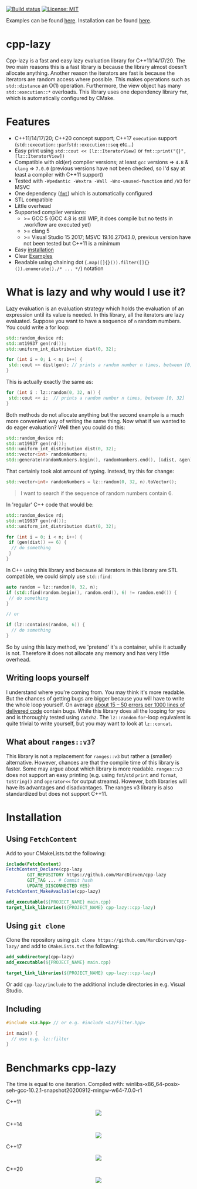 [![Build status](https://github.com/MarcDirven/cpp-lazy/workflows/Continuous%20Integration/badge.svg)](https://github.com/MarcDirven/cpp-lazy/actions) [![License: MIT](https://img.shields.io/badge/License-MIT-yellow.svg)](https://opensource.org/licenses/MIT)

Examples can be found [here](https://github.com/MarcDirven/cpp-lazy/wiki/Examples). Installation can be found [here](https://github.com/MarcDirven/cpp-lazy#installation).

# cpp-lazy
Cpp-lazy is a fast and easy lazy evaluation library for C++11/14/17/20. The two main reasons this is a fast library is because the library almost doesn't allocate anything. Another reason the iterators are fast is because the iterators are random access where possible. This makes operations such as `std::distance` an O(1) operation. Furthermore, the view object has many `std::execution::*` overloads. This library uses one dependency library `fmt`, which is automatically configured by CMake.

# Features
- C++11/14/17/20; C++20 concept support; C++17 `execution` support (`std::execution::par`/`std::execution::seq` etc...)
- Easy print using `std::cout << [lz::IteratorView]` or `fmt::print("{}", [lz::IteratorView])`
- Compatible with old(er) compiler versions; at least `gcc` versions => `4.8` & `clang` => `7.0.0` (previous 
versions have not been checked, so I'd say at least a compiler with C++11 support)
- Tested with `-Wpedantic -Wextra -Wall -Wno-unused-function` and `/W3` for MSVC
- One dependency ([`fmt`](https://github.com/fmtlib/fmt)) which is automatically configured
- STL compatible
- Little overhead
- Supported compiler versions:
  - &gt;= GCC 5 (GCC 4.8 is still WIP, it does compile but no tests in .workflow are executed yet)
  - &gt;= clang 5
  - &gt;= Visual Studio 15 2017; MSVC 19.16.27043.0, previous version have not been tested but C++11 is a minimum
- Easy [installation](https://github.com/MarcDirven/cpp-lazy#installation)
- Clear [Examples](https://github.com/MarcDirven/cpp-lazy/wiki/Examples)
- Readable using chaining dot (`.map([]{}()).filter([]{}()).enumerate()./* ... */`) notation

# What is lazy and why would I use it?
Lazy evaluation is an evaluation strategy which holds the evaluation of an expression until its value is needed. In this
library, all the iterators are lazy evaluated. Suppose you want to have a sequence of `n` random numbers. You could 
write a for loop:

```cpp
std::random_device rd;
std::mt19937 gen(rd());
std::uniform_int_distribution dist(0, 32);

for (int i = 0; i < n; i++) {
 std::cout << dist(gen); // prints a random number n times, between [0, 32]
}
```

This is actually exactly the same as:
```cpp
for (int i : lz::random(0, 32, n)) {
 std::cout << i;  // prints a random number n times, between [0, 32]
}
```
Both methods do not allocate anything but the second example is a much more convenient way of writing the same thing.
Now what if we wanted to do eager evaluation? Well then you could do this:

```cpp
std::random_device rd;
std::mt19937 gen(rd());
std::uniform_int_distribution dist(0, 32);
std::vector<int> randomNumbers;
std::generate(randomNumbers.begin(), randomNumbers.end(), [&dist, &gen]{ return dist(gen); });
```


That certainly took alot amount of typing. Instead, try this for change:
```cpp
std::vector<int> randomNumbers = lz::random(0, 32, n).toVector();
```
> I want to search if the sequence of random numbers contain 6. 

In 'regular' C++ code that would be:
```cpp
std::random_device rd;
std::mt19937 gen(rd());
std::uniform_int_distribution dist(0, 32);

for (int i = 0; i < n; i++) {
 if (gen(dist)) == 6) {
  // do something
 }
}
```
In C++ using this library and because all iterators in this library are STL compatible, we could simply use `std::find`:
```cpp
auto random = lz::random(0, 32, n);
if (std::find(random.begin(), random.end(), 6) != random.end()) {
 // do something
}

// or

if (lz::contains(random, 6)) {
  // do something
}
```
So by using this lazy method, we 'pretend' it's a container, while it actually is not. Therefore it does not allocate 
any memory and has very little overhead.

## Writing loops yourself
I understand where you're coming from. You may think it's more readable. But the chances of getting bugs are 
bigger because you will have to write the whole loop yourself. On average 
[about 15 – 50 errors per 1000 lines of delivered code](https://labs.sogeti.com/how-many-defects-are-too-many/) contain 
bugs. While this library does all the looping for you and is thoroughly tested using `catch2`. The `lz::random` `for`-loop 
equivalent is quite trivial to write yourself, but you may want to look at `lz::concat`.

## What about `ranges::v3`?
This library is not a replacement for `ranges::v3` but rather a (smaller) alternative. However, chances are that the 
compile time of this library is faster. Some may argue about which library is more readable. `ranges::v3` does not
support an easy printing (e.g. using `fmt`/`std` `print` and `format`, `toString()` and `operator<<` for output streams). 
However, both libraries will have its advantages and disadvantages. The ranges v3 library is also standardized but does not support C++11.

# Installation
## Using `FetchContent`
Add to your CMakeLists.txt the following:
```cmake
include(FetchContent)
FetchContent_Declare(cpp-lazy
        GIT_REPOSITORY https://github.com/MarcDirven/cpp-lazy
        GIT_TAG ... # Commit hash
        UPDATE_DISCONNECTED YES)
FetchContent_MakeAvailable(cpp-lazy)

add_executable(${PROJECT_NAME} main.cpp)
target_link_libraries(${PROJECT_NAME} cpp-lazy::cpp-lazy)
```

## Using `git clone`
Clone the repository using `git clone https://github.com/MarcDirven/cpp-lazy/` and add to `CMakeLists.txt` the following:
```cmake
add_subdirectory(cpp-lazy)
add_executable(${PROJECT_NAME} main.cpp)

target_link_libraries(${PROJECT_NAME} cpp-lazy::cpp-lazy)
```

Or add `cpp-lazy/include` to the additional include directories in e.g. Visual Studio.

## Including
```cpp
#include <Lz.hpp> // or e.g. #include <Lz/Filter.hpp>

int main() {
  // use e.g. lz::filter
}
```

# Benchmarks cpp-lazy
The time is equal to one iteration. Compiled with: winlibs-x86_64-posix-seh-gcc-10.2.1-snapshot20200912-mingw-w64-7.0.0-r1

C++11
<div style="text-align:center"><img src="https://i.imgur.com/vs0nBFA.png" /></div>

C++14

<div style="text-align:center"><img src="https://i.imgur.com/fkMxRYH.png" /></div>

C++17

<div style="text-align:center"><img src="https://i.imgur.com/13CBp0x.png" /></div>

C++20

<div style="text-align:center"><img src="https://i.imgur.com/pzb2Lp7.png" /></div>

